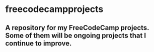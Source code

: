# freecodecampprojects
## A repository for my FreeCodeCamp projects. Some of them will be ongoing projects that I continue to improve.
